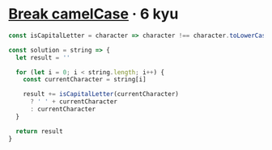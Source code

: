 # [Break camelCase](https://www.codewars.com/kata/5208f99aee097e6552000148) · 6 kyu

```javascript
const isCapitalLetter = character => character !== character.toLowerCase()

const solution = string => {
  let result = ''

  for (let i = 0; i < string.length; i++) {
    const currentCharacter = string[i]

    result += isCapitalLetter(currentCharacter)
      ? ' ' + currentCharacter
      : currentCharacter
  }

  return result
}
```
